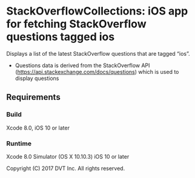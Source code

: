 # StackOverflowCollections: iOS app for fetching StackOverflow questions tagged ios

Displays a list of the latest StackOverflow questions that are tagged “ios”.

* Questions data is derived from the StackOverflow API (https://api.stackexchange.com/docs/questions) which is used to display questions

## Requirements

### Build

Xcode 8.0, iOS 10 or later

### Runtime

Xcode 8.0 Simulator (OS X 10.10.3)
iOS 10 or later

Copyright (C) 2017 DVT Inc. All rights reserved.
